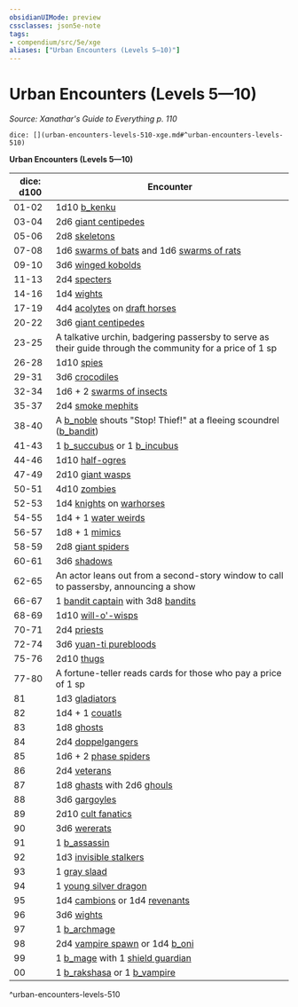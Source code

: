 ```yaml
---
obsidianUIMode: preview
cssclasses: json5e-note
tags:
- compendium/src/5e/xge
aliases: ["Urban Encounters (Levels 5—10)"]
---
```

# Urban Encounters (Levels 5—10)
*Source: Xanathar's Guide to Everything p. 110* 

`dice: [](urban-encounters-levels-510-xge.md#^urban-encounters-levels-510)`

**Urban Encounters (Levels 5—10)**

| dice: d100 | Encounter |
|------------|-----------|
| 01-02 | 1d10 [b_kenku](b_kenku.md) |
| 03-04 | 2d6 [giant centipedes](b_giant-centipede.md) |
| 05-06 | 2d8 [skeletons](b_skeleton.md) |
| 07-08 | 1d6 [swarms of bats](b_swarm-of-bats.md) and 1d6 [swarms of rats](b_swarm-of-rats.md) |
| 09-10 | 3d6 [winged kobolds](b_winged-kobold.md) |
| 11-13 | 2d4 [specters](b_specter.md) |
| 14-16 | 1d4 [wights](b_wight.md) |
| 17-19 | 4d4 [acolytes](2.%20GM%20Tools/5eTools%20Compendium%20&%20Rules/z_compendium/bestiary/humanoid/b_acolyte.md) on [draft horses](b_draft-horse.md) |
| 20-22 | 3d6 [giant centipedes](b_giant-centipede.md) |
| 23-25 | A talkative urchin, badgering passersby to serve as their guide through the community for a price of 1 sp |
| 26-28 | 1d10 [spies](b_spy.md) |
| 29-31 | 3d6 [crocodiles](b_crocodile.md) |
| 32-34 | 1d6 + 2 [swarms of insects](b_swarm-of-insects.md) |
| 35-37 | 2d4 [smoke mephits](b_smoke-mephit.md) |
| 38-40 | A [b_noble](2.%20GM%20Tools/5eTools%20Compendium%20&%20Rules/z_compendium/bestiary/humanoid/b_noble.md) shouts "Stop! Thief!" at a fleeing scoundrel ([b_bandit](b_bandit.md)) |
| 41-43 | 1 [b_succubus](b_succubus.md) or 1 [b_incubus](b_incubus.md) |
| 44-46 | 1d10 [half-ogres](b_half-ogre-ogrillon.md) |
| 47-49 | 2d10 [giant wasps](b_giant-wasp.md) |
| 50-51 | 4d10 [zombies](b_zombie.md) |
| 52-53 | 1d4 [knights](b_knight.md) on [warhorses](2.%20GM%20Tools/5eTools%20Compendium%20&%20Rules/z_compendium/bestiary/beast/b_.md) |
| 54-55 | 1d4 + 1 [water weirds](b_water-weird.md) |
| 56-57 | 1d8 + 1 [mimics](b_mimic.md) |
| 58-59 | 2d8 [giant spiders](b_giant-spider.md) |
| 60-61 | 3d6 [shadows](b_shadow.md) |
| 62-65 | An actor leans out from a second-story window to call to passersby, announcing a show |
| 66-67 | 1 [bandit captain](b_bandit-captain.md) with 3d8 [bandits](b_bandit.md) |
| 68-69 | 1d10 [will-o'-wisps](b_will-o-wisp.md) |
| 70-71 | 2d4 [priests](b_priest.md) |
| 72-74 | 3d6 [yuan-ti purebloods](b_yuan-ti-pureblood.md) |
| 75-76 | 2d10 [thugs](b_thug.md) |
| 77-80 | A fortune-teller reads cards for those who pay a price of 1 sp |
| 81 | 1d3 [gladiators](b_gladiator.md) |
| 82 | 1d4 + 1 [couatls](b_couatl.md) |
| 83 | 1d8 [ghosts](b_ghost.md) |
| 84 | 2d4 [doppelgangers](b_doppelganger.md) |
| 85 | 1d6 + 2 [phase spiders](b_phase-spider.md) |
| 86 | 2d4 [veterans](b_veteran.md) |
| 87 | 1d8 [ghasts](b_ghast.md) with 2d6 [ghouls](b_ghoul.md) |
| 88 | 3d6 [gargoyles](b_gargoyle.md) |
| 89 | 2d10 [cult fanatics](b_cult-fanatic.md) |
| 90 | 3d6 [wererats](b_wererat.md) |
| 91 | 1 [b_assassin](b_assassin.md) |
| 92 | 1d3 [invisible stalkers](b_invisible-stalker.md) |
| 93 | 1 [gray slaad](b_gray-slaad.md) |
| 94 | 1 [young silver dragon](b_young-silver-dragon.md) |
| 95 | 1d4 [cambions](b_cambion.md) or 1d4 [revenants](b_revenant.md) |
| 96 | 3d6 [wights](b_wight.md) |
| 97 | 1 [b_archmage](b_archmage.md) |
| 98 | 2d4 [vampire spawn](b_vampire-spawn.md) or 1d4 [b_oni](b_oni.md) |
| 99 | 1 [b_mage](b_mage.md) with 1 [shield guardian](b_shield-guardian.md) |
| 00 | 1 [b_rakshasa](b_rakshasa.md) or 1 [b_vampire](2.%20GM%20Tools/5eTools%20Compendium%20&%20Rules/z_compendium/bestiary/undead/b_vampire.md) |
^urban-encounters-levels-510